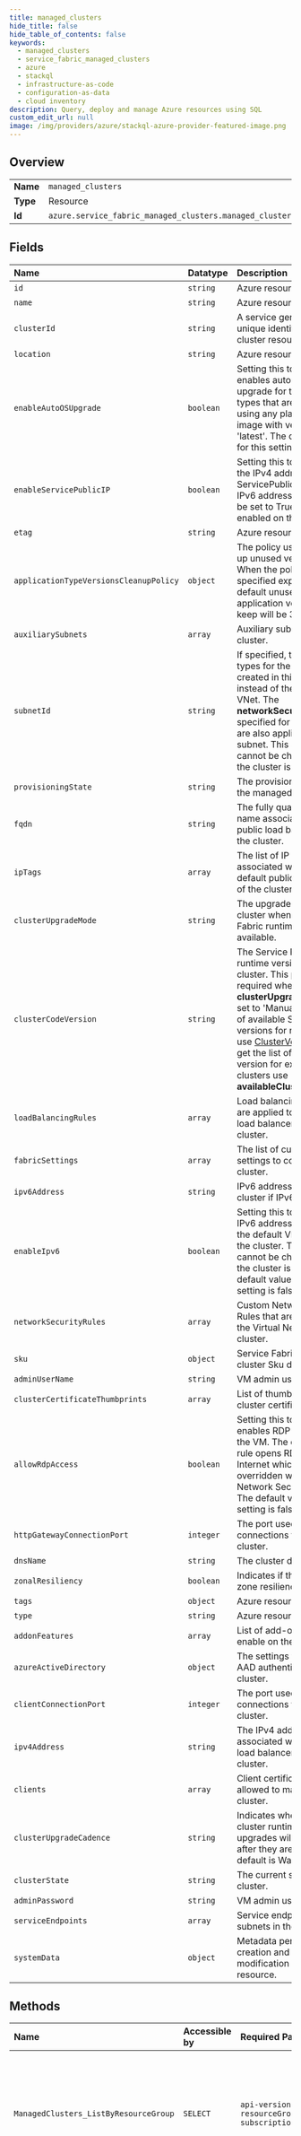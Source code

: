 ```yaml
---
title: managed_clusters
hide_title: false
hide_table_of_contents: false
keywords:
  - managed_clusters
  - service_fabric_managed_clusters
  - azure    
  - stackql
  - infrastructure-as-code
  - configuration-as-data
  - cloud inventory
description: Query, deploy and manage Azure resources using SQL
custom_edit_url: null
image: /img/providers/azure/stackql-azure-provider-featured-image.png
---
```

  
    

## Overview
<table><tbody>
<tr><td><b>Name</b></td><td><code>managed_clusters</code></td></tr>
<tr><td><b>Type</b></td><td>Resource</td></tr>
<tr><td><b>Id</b></td><td><code>azure.service_fabric_managed_clusters.managed_clusters</code></td></tr>
</tbody></table>

## Fields
| Name | Datatype | Description |
|:-----|:---------|:------------|
| `id` | `string` | Azure resource identifier. |
| `name` | `string` | Azure resource name. |
| `clusterId` | `string` | A service generated unique identifier for the cluster resource. |
| `location` | `string` | Azure resource location. |
| `enableAutoOSUpgrade` | `boolean` | Setting this to true enables automatic OS upgrade for the node types that are created using any platform OS image with version 'latest'. The default value for this setting is false. |
| `enableServicePublicIP` | `boolean` | Setting this to true will link the IPv4 address as the ServicePublicIP of the IPv6 address. It can only be set to True if IPv6 is enabled on the cluster. |
| `etag` | `string` | Azure resource etag. |
| `applicationTypeVersionsCleanupPolicy` | `object` | The policy used to clean up unused versions. When the policy is not specified explicitly, the default unused application versions to keep will be 3. |
| `auxiliarySubnets` | `array` | Auxiliary subnets for the cluster. |
| `subnetId` | `string` | If specified, the node types for the cluster are created in this subnet instead of the default VNet. The **networkSecurityRules** specified for the cluster are also applied to this subnet. This setting cannot be changed once the cluster is created. |
| `provisioningState` | `string` | The provisioning state of the managed resource. |
| `fqdn` | `string` | The fully qualified domain name associated with the public load balancer of the cluster. |
| `ipTags` | `array` | The list of IP tags associated with the default public IP address of the cluster. |
| `clusterUpgradeMode` | `string` | The upgrade mode of the cluster when new Service Fabric runtime version is available.<br /> |
| `clusterCodeVersion` | `string` | The Service Fabric runtime version of the cluster. This property is required when **clusterUpgradeMode** is set to 'Manual'. To get list of available Service Fabric versions for new clusters use [ClusterVersion API](https://docs.microsoft.com/en-us/rest/api/servicefabric/sfrp-index-clusterversion). To get the list of available version for existing clusters use **availableClusterVersions**. |
| `loadBalancingRules` | `array` | Load balancing rules that are applied to the public load balancer of the cluster. |
| `fabricSettings` | `array` | The list of custom fabric settings to configure the cluster. |
| `ipv6Address` | `string` | IPv6 address for the cluster if IPv6 is enabled. |
| `enableIpv6` | `boolean` | Setting this to true creates IPv6 address space for the default VNet used by the cluster. This setting cannot be changed once the cluster is created. The default value for this setting is false. |
| `networkSecurityRules` | `array` | Custom Network Security Rules that are applied to the Virtual Network of the cluster. |
| `sku` | `object` | Service Fabric managed cluster Sku definition |
| `adminUserName` | `string` | VM admin user name. |
| `clusterCertificateThumbprints` | `array` | List of thumbprints of the cluster certificates. |
| `allowRdpAccess` | `boolean` | Setting this to true enables RDP access to the VM. The default NSG rule opens RDP port to Internet which can be overridden with custom Network Security Rules. The default value for this setting is false. |
| `httpGatewayConnectionPort` | `integer` | The port used for HTTP connections to the cluster. |
| `dnsName` | `string` | The cluster dns name. |
| `zonalResiliency` | `boolean` | Indicates if the cluster has zone resiliency. |
| `tags` | `object` | Azure resource tags. |
| `type` | `string` | Azure resource type. |
| `addonFeatures` | `array` | List of add-on features to enable on the cluster. |
| `azureActiveDirectory` | `object` | The settings to enable AAD authentication on the cluster. |
| `clientConnectionPort` | `integer` | The port used for client connections to the cluster. |
| `ipv4Address` | `string` | The IPv4 address associated with the public load balancer of the cluster. |
| `clients` | `array` | Client certificates that are allowed to manage the cluster. |
| `clusterUpgradeCadence` | `string` | Indicates when new cluster runtime version upgrades will be applied after they are released. By default is Wave0. |
| `clusterState` | `string` | The current state of the cluster.<br /> |
| `adminPassword` | `string` | VM admin user password. |
| `serviceEndpoints` | `array` | Service endpoints for subnets in the cluster. |
| `systemData` | `object` | Metadata pertaining to creation and last modification of the resource. |
## Methods
| Name | Accessible by | Required Params | Description |
|:-----|:--------------|:----------------|:------------|
| `ManagedClusters_ListByResourceGroup` | `SELECT` | `api-version, resourceGroupName, subscriptionId` | Gets all Service Fabric cluster resources created or in the process of being created in the resource group. |
| `ManagedClusters_ListBySubscription` | `SELECT` | `api-version, subscriptionId` | Gets all Service Fabric cluster resources created or in the process of being created in the subscription. |
| `ManagedClusters_CreateOrUpdate` | `INSERT` | `api-version, clusterName, resourceGroupName, subscriptionId` | Create or update a Service Fabric managed cluster resource with the specified name. |
| `ManagedClusters_Delete` | `DELETE` | `api-version, clusterName, resourceGroupName, subscriptionId` | Delete a Service Fabric managed cluster resource with the specified name. |
| `ManagedClusters_Get` | `EXEC` | `api-version, clusterName, resourceGroupName, subscriptionId` | Get a Service Fabric managed cluster resource created or in the process of being created in the specified resource group. |
| `ManagedClusters_Update` | `EXEC` | `api-version, clusterName, resourceGroupName, subscriptionId` | Update the tags of of a Service Fabric managed cluster resource with the specified name. |
